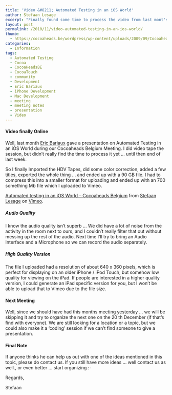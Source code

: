 ```yaml
---
title: 'Video &#8211; Automated Testing in an iOS World'
author: Stefaan Lesage
excerpt: "Finally found some time to process the video from last mont's session and have been able to upload it to Vimeo."
layout: post
permalink: /2010/11/video-automated-testing-in-an-ios-world/
thumb:
  - https://cocoaheads.be/wordpress/wp-content/uploads/2009/09/CocoaheadsBE.png
categories:
  - Information
tags:
  - Automated Testing
  - Cocoa
  - CocoaHeadsBE
  - CocoaTouch
  - community
  - Development
  - Eric Bariaux
  - iPhone Development
  - Mac Development
  - meeting
  - meeting notes
  - presentation
  - Video
---
```

#### Video finally Online

Well, last month [Eric Bariaux][1] gave a presentation on Automated Testing in an iOS World during our Cocoaheads Belgium Meeting. I did video tape the session, but didn&#8217;t really find the time to process it yet &#8230; until then end of last week.

So I finally Imported the HDV Tapes, did some color correction, added a few titles, exported the whole thing &#8230; and ended up with a 90 GB file. I had to compress this into a smaller format for uploading and ended up with an 700 something Mb file which I uploaded to Vimeo.

[Automated testing in an iOS World &#8211; Cocoaheads Belgium][2] from [Stefaan Lesage][3] on [Vimeo][4].

##### Audio Quality

I know the audio quality isn&#8217;t superb &#8230; We did have a lot of noise from the activity in the room next to ours, and I couldn&#8217;t really filter that out without messing up the rest of the audio. Next time I&#8217;ll try to bring an Audio Interface and a Microphone so we can record the audio separately.

##### High Quality Version

The file I uploaded had a resolution of about 640 x 360 pixels, which is perfect for displaying on an older iPhone / iPod Touch, but somehow low quality for viewing on the iPad. If people are interested in a higher quality version, I could generate an iPad specific version for you, but I won&#8217;t be able to upload that to Vimeo due to the file size.

#### Next Meeting

Well, since we should have had this months meeting yesterday &#8230; we will be skipping it and try to organize the next one on the 20 th December (if that&#8217;s find with everyone). We are still looking for a location or a topic, but we could also make it a &#8216;coding&#8217; session if we can&#8217;t find someone to give a presentation.

#### Final Note

If anyone thinks he can help us out with one of the ideas mentioned in this topic, please do contact us. If you still have more ideas &#8230; well contact us as well., or even better &#8230; start organizing <img src="https://cocoaheads.be/wordpress/wp-includes/images/smilies/simple-smile.png" alt=":-)" class="wp-smiley" style="height: 1em; max-height: 1em;" />

Regards,

Stefaan

 [1]: https://twitter.com/ebariaux
 [2]: http://vimeo.com/16958642
 [3]: http://vimeo.com/devia
 [4]: http://vimeo.com